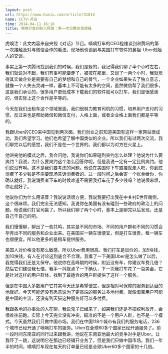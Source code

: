 ```yaml
---
layout: post
url: https://www.huxiu.com/article/31614
name: CCTV-对话
time: 2014-04-11 16:18
title: 嘀嘀打车创始人程维：第一次见腾讯我想躲
---
```

虎嗅注：此文内容来自央视《对话》节目。嘀嘀打车的CEO程维谈到和腾讯的第一次接触及对与微信合作的看法，现场他也谈到与美国打车软件的鼻祖-Uber创始人的交谈。

事实上第一次腾讯找到我们的时候，我们是躲的，我记得我们聊了半个小时左右，我们就说对不起，我们有事可能要走了，被按在那里，又谈了一两个小时，我就觉得其实做企业是需要有自己的梦想和自己的骨气，一个企业如果失去了独立意志，就像一个人失去灵魂一样，基本上不可能有太多的空间，虽然微信帮了我们很多，这是我们承认的，很多用户更低成本下载我们的软件就可以打车，我们是很感谢的，但实际上这个合作是平等的。

今天在我们出租车这个领域里面，我们很努力教育司机的习惯，培养用户支付的习惯，反过来也是帮助微信和微信支付，人格上面，或者企业格上面我们都是平等的。

我跟Uber的CEO来中国见到两次面。我们创业之前知道美国有这样一家网站很成功，我们希望学习。他们也希望了解中国类似的企业。所以我们有过两次交流，我们聊完以后的感觉，我们不是在一个世界的。我们都以为对方在火星上。

他讲完他的模式之后，我会问他，我说你们如果碰到爽约怎么处理？他说为什么要爽约？我说，为什么要爽约这个怎么回答你呢。但是我说一定有一定比例爽约。他们说没有啊。这不是我们要考虑的问题。他说在美国你下车直接就走人吧，你到底消费了多少钱是不需要现场告诉消费者的。过一段时间之后会寄一个帐单给你，你确认就好。我说消费者下车的时候难道不需要我打车花了多少钱吗？他说很麻烦，你走就好了。

他说你们为什么用语音？我说说话很方便，我说我要打出我在中关村E世界南侧，这个很麻烦。我们完全无法感知。我说你在美国有没有碰到一些政府的政治上的问题。他说我们打官司赢了。所以我们聊了两个小时，基本上是聊完以后发现，还是自己干自己的吧。

我们慢慢聊，聊出了一些共鸣，其实是不同的市场、不同的用户群和不同的习惯会孕育出不同的服务和企业出来。在美国买一辆车很便宜，但是打车很贵，租一辆车也很便宜。所以他更多的是租车提供服务。

美国人对价格没有那么敏感，所以Uber费用很高。我们打车是加价的，加5块钱，加10块钱，有人在讨论这到底合不合理。我看了一下美国Uber是怎么做了以后，我觉得我们还是太保守。他说你在高峰期的时候，附近没有车，你建议车费几倍？然后它们建议我七倍。我手一抖就点了一下确认，下一次我打车花了一百美金。它是针对这样的用户群体，找到了最适合的用户群提供了这样一个服务。

但是在中国大多数用户它其实今天还是希望便宜，但是相对可保障的服务到达目的地就好。今天可能还没有愿意说为了更高端的服务过多地付费。就像淘宝用户可能是中国的主流，还没有到天猫这种服务好可以多付费。

我跟各地的办事处的人在聊，我说鬼子已经来了，如果我们还是不把权利放开，会很难往前跑。实际上今天完全没有冲突，瞄准的不是一个用户人群，也不是一个模式。今天虽然我们只做中国市场。我们在中国118个城市有我们的服务电话，236个城市已经开通了嘀嘀打车的服务。Uber在全球60多个国家已经开通服务了。前一段时间东南亚的同行过来跟我讲，他说在东南亚他最大的竞争对手是Uber。让我吓了一跳，这说明它在那边已经铺开业务了。但是我们只做中国市场。我们一年半的时间，嘀嘀打车现在每天的订单量已经是全球Uber60多个国家的十几倍。

